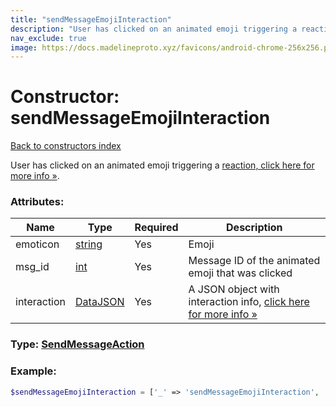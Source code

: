 ```yaml
---
title: "sendMessageEmojiInteraction"
description: "User has clicked on an animated emoji triggering a reaction, click here for more info »."
nav_exclude: true
image: https://docs.madelineproto.xyz/favicons/android-chrome-256x256.png
---
```

# Constructor: sendMessageEmojiInteraction  
[Back to constructors index](/API_docs/constructors/index.html)



User has clicked on an animated emoji triggering a [reaction, click here for more info »](https://core.telegram.org/api/animated-emojis#emoji-reactions).

### Attributes:

| Name     |    Type       | Required | Description |
|----------|---------------|----------|-------------|
|emoticon|[string](/API_docs/types/string.html) | Yes|Emoji|
|msg\_id|[int](/API_docs/types/int.html) | Yes|Message ID of the animated emoji that was clicked|
|interaction|[DataJSON](/API_docs/types/DataJSON.html) | Yes|A JSON object with interaction info, [click here for more info »](https://core.telegram.org/api/animated-emojis#emoji-reactions)|



### Type: [SendMessageAction](/API_docs/types/SendMessageAction.html)


### Example:

```php
$sendMessageEmojiInteraction = ['_' => 'sendMessageEmojiInteraction', 'emoticon' => 'string', 'msg_id' => int, 'interaction' => DataJSON];
```  
